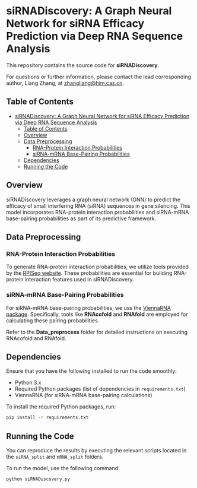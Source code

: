 # siRNADiscovery: A Graph Neural Network for siRNA Efficacy Prediction via Deep RNA Sequence Analysis

This repository contains the source code for **siRNADiscovery**.

For questions or further information, please contact the lead corresponding author, Liang Zhang, at [zhangliang@him.cas.cn](mailto:zhangliang@him.cas.cn).

## Table of Contents

- [siRNADiscovery: A Graph Neural Network for siRNA Efficacy Prediction via Deep RNA Sequence Analysis](#sirnadiscovery-a-graph-neural-network-for-sirna-efficacy-prediction-via-deep-rna-sequence-analysis)
  - [Table of Contents](#table-of-contents)
  - [Overview](#overview)
  - [Data Preprocessing](#data-preprocessing)
    - [RNA-Protein Interaction Probabilities](#rna-protein-interaction-probabilities)
    - [siRNA-mRNA Base-Pairing Probabilities](#sirna-mrna-base-pairing-probabilities)
  - [Dependencies](#dependencies)
  - [Running the Code](#running-the-code)

## Overview

siRNADiscovery leverages a graph neural network (GNN) to predict the efficacy of small interfering RNA (siRNA) sequences in gene silencing. This model incorporates RNA-protein interaction probabilities and siRNA-mRNA base-pairing probabilities as part of its predictive framework.

## Data Preprocessing

### RNA-Protein Interaction Probabilities

To generate RNA-protein interaction probabilities, we utilize tools provided by the [RPISeq website](http://pridb.gdcb.iastate.edu/RPISeq/). These probabilities are essential for building RNA-protein interaction features used in siRNADiscovery.

### siRNA-mRNA Base-Pairing Probabilities

For siRNA-mRNA base-pairing probabilities, we uss the [ViennaRNA package](https://www.tbi.univie.ac.at/RNA/). Specifically, tools like **RNAcofold** and **RNAfold** are employed for calculating these pairing probabilities.

Refer to the **Data_preprocess** folder for detailed instructions on executing RNAcofold and RNAfold.


## Dependencies

Ensure that you have the following installed to run the code smoothly:

- Python 3.x
- Required Python packages (list of dependencies in `requirements.txt`)
- ViennaRNA (for siRNA-mRNA base-pairing calculations)

To install the required Python packages, run:

```bash
pip install -r requirements.txt
```

## Running the Code

You can reproduce the results by executing the relevant scripts located in the `siRNA_split` and `mRNA_split` folders.

To run the model, use the following command:

```bash
python siRNADiscovery.py
```
